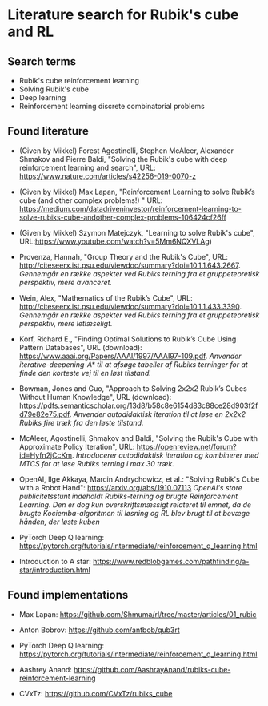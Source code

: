# Literature search for Rubik's cube and RL


## Search terms

* Rubik's cube reinforcement learning
* Solving Rubik's cube
* Deep learning 
* Reinforcement learning discrete combinatorial problems



## Found literature

* (Given by Mikkel) Forest Agostinelli, Stephen McAleer, Alexander Shmakov and Pierre Baldi, "Solving the Rubik's cube
with deep reinforcement learning and search", URL: https://www.nature.com/articles/s42256-019-0070-z

* (Given by Mikkel) Max Lapan, "Reinforcement Learning to solve Rubik’s cube (and other complex problems!) "
URL: https://medium.com/datadriveninvestor/reinforcement-learning-to-solve-rubiks-cube-andother-complex-problems-106424cf26ff

* (Given by Mikkel) Szymon Matejczyk, "Learning to solve Rubik's cube",
URL:https://www.youtube.com/watch?v=5Mm6NQXVLAg) 

* Provenza, Hannah, "Group Theory and the Rubik's Cube", URL: http://citeseerx.ist.psu.edu/viewdoc/summary?doi=10.1.1.643.2667. *Gennemgår en række aspekter ved Rubiks terning fra et gruppeteoretisk perspektiv, mere avanceret.*

* Wein, Alex, "Mathematics of the Rubik’s Cube", URL: http://citeseerx.ist.psu.edu/viewdoc/summary?doi=10.1.1.433.3390. *Gennemgår en række aspekter ved Rubiks terning fra et gruppeteoretisk perspektiv, mere letlæseligt.*

* Korf, Richard E., "Finding Optimal Solutions to Rubik’s Cube Using Pattern Databases", URL (download): https://www.aaai.org/Papers/AAAI/1997/AAAI97-109.pdf. *Anvender iterative-deepening-A\* til at afsøge tabeller af Rubiks terninger for at finde den korteste vej til en løst tilstand.*

* Bowman, Jones and Guo, "Approach to Solving 2x2x2 Rubik’s Cubes Without Human Knowledge", URL (download): https://pdfs.semanticscholar.org/13d8/b58c8e6154d83c88ce28d903f2fd79e82e75.pdf. *Anvender autodidaktisk iteration til at løse en 2x2x2 Rubiks fire træk fra den løste tilstand.*

* McAleer, Agostinelli, Shmakov and Baldi, "Solving the Rubik's Cube with Approximate Policy Iteration", URL: https://openreview.net/forum?id=Hyfn2jCcKm. *Introducerer autodidaktisk iteration og kombinerer med MTCS for at løse Rubiks terning i max 30 træk.*

* OpenAI, Ilge Akkaya, Marcin Andrychowicz, et al.: "Solving Rubik's Cube with a Robot Hand": https://arxiv.org/abs/1910.07113  *OpenAI's store publicitetsstunt indeholdt Rubiks-terning og brugte Reinforcement Learning. Den er dog kun overskriftsmæssigt relateret til emnet, da de brugte Kociemba-algoritmen til løsning og RL blev brugt til at bevæge hånden, der løste kuben*

* PyTorch Deep Q learning: https://pytorch.org/tutorials/intermediate/reinforcement_q_learning.html

* Introduction to A star: https://www.redblobgames.com/pathfinding/a-star/introduction.html


## Found implementations

* Max Lapan: https://github.com/Shmuma/rl/tree/master/articles/01_rubic

* Anton Bobrov: https://github.com/antbob/qub3rt

* PyTorch Deep Q learning: https://pytorch.org/tutorials/intermediate/reinforcement_q_learning.html

* Aashrey Anand: https://github.com/AashrayAnand/rubiks-cube-reinforcement-learning 

* CVxTz: https://github.com/CVxTz/rubiks_cube